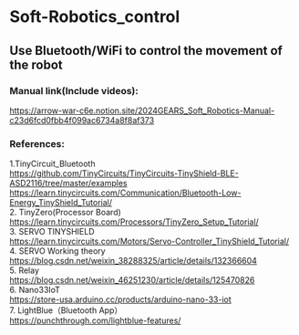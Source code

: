 # Soft-Robotics_control
## Use Bluetooth/WiFi to control the movement of the robot
### Manual link(Include videos):      
https://arrow-war-c6e.notion.site/2024GEARS_Soft_Robotics-Manual-c23d6fcd0fbb4f099ac6734a8f8af373  
### References:
1.TinyCircuit_Bluetooth  
https://github.com/TinyCircuits/TinyCircuits-TinyShield-BLE-ASD2116/tree/master/examples  
https://learn.tinycircuits.com/Communication/Bluetooth-Low-Energy_TinyShield_Tutorial/  
2. TinyZero(Processor Board)  
https://learn.tinycircuits.com/Processors/TinyZero_Setup_Tutorial/  
3. SERVO TINYSHIELD  
https://learn.tinycircuits.com/Motors/Servo-Controller_TinyShield_Tutorial/  
4. SERVO Working theory    
https://blog.csdn.net/weixin_38288325/article/details/132366604   
5. Relay  
https://blog.csdn.net/weixin_46251230/article/details/125470826   
6. Nano33IoT   
https://store-usa.arduino.cc/products/arduino-nano-33-iot  
7. LightBlue（Bluetooth App）  
https://punchthrough.com/lightblue-features/  

